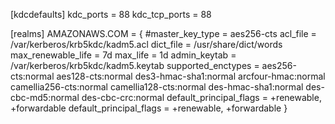 [kdcdefaults]
 kdc_ports = 88
 kdc_tcp_ports = 88

[realms]
 AMAZONAWS.COM = {
  #master_key_type = aes256-cts
  acl_file = /var/kerberos/krb5kdc/kadm5.acl
  dict_file = /usr/share/dict/words
  max_renewable_life = 7d
  max_life = 1d
  admin_keytab = /var/kerberos/krb5kdc/kadm5.keytab
  supported_enctypes = aes256-cts:normal aes128-cts:normal des3-hmac-sha1:normal arcfour-hmac:normal camellia256-cts:normal camellia128-cts:normal des-hmac-sha1:normal des-cbc-md5:normal des-cbc-crc:normal
  default_principal_flags = +renewable, +forwardable
  default_principal_flags = +renewable, +forwardable
 }